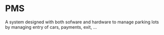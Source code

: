 # PMS

A system designed with both sofware and hardware to manage parking lots by managing entry of cars, payments, exit, ...
